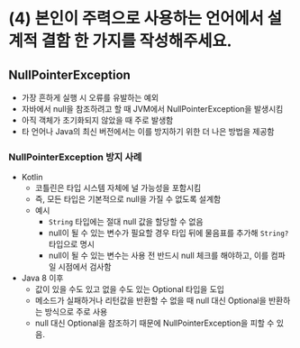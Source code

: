 # (4) 본인이 주력으로 사용하는 언어에서 설계적 결함 한 가지를 작성해주세요.
## NullPointerException
- 가장 흔하게 실행 시 오류를 유발하는 예외
- 자바에서 null을 참조하려고 할 때 JVM에서 NullPointerException을 발생시킴
- 아직 객체가 초기화되지 않았을 때 주로 발생함
- 타 언어나 Java의 최신 버전에서는 이를 방지하기 위한 더 나은 방법을 제공함
### NullPointerException 방지 사례
- Kotlin
    - 코틀린은 타입 시스템 자체에 널 가능성을 포함시킴
    - 즉, 모든 타입은 기본적으로 null을 가질 수 없도록 설계함
    - 예시
        - `String` 타입에는 절대 null 값을 할당할 수 없음
        - null이 될 수 있는 변수가 필요할 경우 타입 뒤에 물음표를 추가해 `String?` 타입으로 명시
        - null이 될 수 있는 변수는 사용 전 반드시 null 체크를 해야하고, 이를 컴파일 시점에서 검사함
- Java 8 이후
    - 값이 있을 수도 있고 없을 수도 있는 Optional 타입을 도입
    - 메소드가 실패하거나 리턴값을 반환할 수 없을 때 null 대신 Optional을 반환하는 방식으로 주로 사용
    - null 대신 Optional을 참조하기 때문에 NullPointerException을 피할 수 있음.